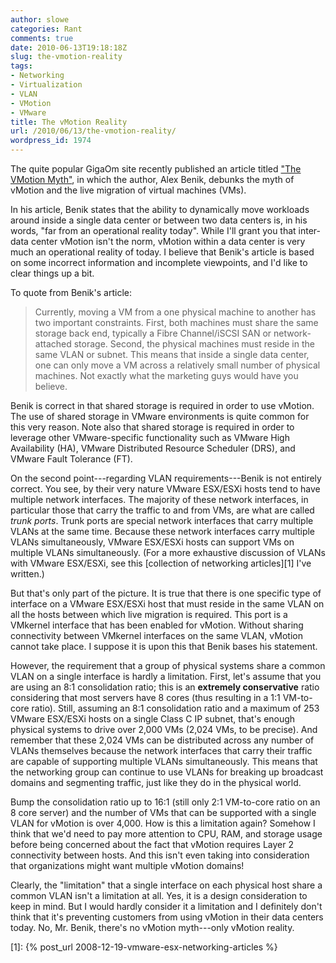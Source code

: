 ```yaml
---
author: slowe
categories: Rant
comments: true
date: 2010-06-13T19:18:18Z
slug: the-vmotion-reality
tags:
- Networking
- Virtualization
- VLAN
- VMotion
- VMware
title: The vMotion Reality
url: /2010/06/13/the-vmotion-reality/
wordpress_id: 1974
---
```


The quite popular GigaOm site recently published an article titled ["The VMotion Myth"](http://gigaom.com/2010/06/13/the-vmotion-myth/), in which the author, Alex Benik, debunks the myth of vMotion and the live migration of virtual machines (VMs).

In his article, Benik states that the ability to dynamically move workloads around inside a single data center or between two data centers is, in his words, "far from an operational reality today". While I'll grant you that inter-data center vMotion isn't the norm, vMotion within a data center is very much an operational reality of today. I believe that Benik's article is based on some incorrect information and incomplete viewpoints, and I'd like to clear things up a bit.

To quote from Benik's article:

>Currently, moving a VM from a one physical machine to another has two important constraints. First, both machines must share the same storage back end, typically a Fibre Channel/iSCSI SAN or network-attached storage. Second, the physical machines must reside in the same VLAN or subnet. This means that inside a single data center, one can only move a VM across a relatively small number of physical machines. Not exactly what the marketing guys would have you believe.

Benik is correct in that shared storage is required in order to use vMotion. The use of shared storage in VMware environments is quite common for this very reason. Note also that shared storage is required in order to leverage other VMware-specific functionality such as VMware High Availability (HA), VMware Distributed Resource Scheduler (DRS), and VMware Fault Tolerance (FT).

On the second point---regarding VLAN requirements---Benik is not entirely correct. You see, by their very nature VMware ESX/ESXi hosts tend to have multiple network interfaces. The majority of these network interfaces, in particular those that carry the traffic to and from VMs, are what are called _trunk ports_. Trunk ports are special network interfaces that carry multiple VLANs at the same time. Because these network interfaces carry multiple VLANs simultaneously, VMware ESX/ESXi hosts can support VMs on multiple VLANs simultaneously. (For a more exhaustive discussion of VLANs with VMware ESX/ESXi, see this [collection of networking articles][1] I've written.)

But that's only part of the picture. It is true that there is one specific type of interface on a VMware ESX/ESXi host that must reside in the same VLAN on all the hosts between which live migration is required. This port is a VMkernel interface that has been enabled for vMotion. Without sharing connectivity between VMkernel interfaces on the same VLAN, vMotion cannot take place. I suppose it is upon this that Benik bases his statement.

However, the requirement that a group of physical systems share a common VLAN on a single interface is hardly a limitation. First, let's assume that you are using an 8:1 consolidation ratio; this is an **extremely conservative** ratio considering that most servers have 8 cores (thus resulting in a 1:1 VM-to-core ratio). Still, assuming an 8:1 consolidation ratio and a maximum of 253 VMware ESX/ESXi hosts on a single Class C IP subnet, that's enough physical systems to drive over 2,000 VMs (2,024 VMs, to be precise). And remember that these 2,024 VMs can be distributed across any number of VLANs themselves because the network interfaces that carry their traffic are capable of supporting multiple VLANs simultaneously. This means that the networking group can continue to use VLANs for breaking up broadcast domains and segmenting traffic, just like they do in the physical world.

Bump the consolidation ratio up to 16:1 (still only 2:1 VM-to-core ratio on an 8 core server) and the number of VMs that can be supported with a single VLAN for vMotion is over 4,000. How is this a limitation again? Somehow I think that we'd need to pay more attention to CPU, RAM, and storage usage before being concerned about the fact that vMotion requires Layer 2 connectivity between hosts. And this isn't even taking into consideration that organizations might want multiple vMotion domains!

Clearly, the "limitation" that a single interface on each physical host share a common VLAN isn't a limitation at all. Yes, it is a design consideration to keep in mind. But I would hardly consider it a limitation and I definitely don't think that it's preventing customers from using vMotion in their data centers today. No, Mr. Benik, there's no vMotion myth---only vMotion reality.

[1]: {% post_url 2008-12-19-vmware-esx-networking-articles %}
